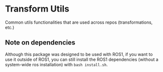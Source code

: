 # Transform Utils
Common utils functionalities that are used across repos (transformations, etc.)

## Note on dependencies
Although this package was designed to be used with ROS1, if you want to use it outside of ROS1, you can still install the ROS1 dependencies (without a system-wide ros installation) with `bash install.sh`.
